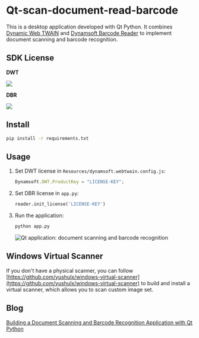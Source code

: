 # Qt-scan-document-read-barcode
This is a desktop application developed with Qt Python. It combines [Dynamic Web TWAIN](https://www.dynamsoft.com/web-twain/docs/info/api/?ver=latest) and [Dynamsoft Barcode Reader](https://www.dynamsoft.com/barcode-reader/programming/python/user-guide.html?ver=latest) to implement document scanning and barcode recognition.

## SDK License

**DWT**

[![](https://img.shields.io/badge/Get-30--day%20FREE%20Trial%20License-blue)](https://www.dynamsoft.com/customer/license/trialLicense/?product=dwt)

**DBR**

[![](https://img.shields.io/badge/Get-30--day%20FREE%20Trial%20License-blue)](https://www.dynamsoft.com/customer/license/trialLicense/?product=dbr)

## Install

```bash
pip install -r requirements.txt
```

## Usage
1. Set DWT license in `Resources/dynamsoft.webtwain.config.js`:

    ```js
    Dynamsoft.DWT.ProductKey = "LICENSE-KEY";
    ```

2. Set DBR license in `app.py`:

    ```python
    reader.init_license('LICENSE-KEY')
    ```

3. Run the application:    

    ```bash
    python app.py
    ```  
    
    ![Qt application: document scanning and barcode recognition](https://www.dynamsoft.com/blog/wp-content/uploads/2021/11/qt-scan-document-read-barcode.jpg)

## Windows Virtual Scanner
If you don't have a physical scanner, you can follow [https://github.com/yushulx/windows-virtual-scanner](https://github.com/yushulx/windows-virtual-scanner) to build and install a virtual scanner, which allows you to scan custom image set.

## Blog
[Building a Document Scanning and Barcode Recognition Application with Qt Python](https://www.dynamsoft.com/codepool/qt-document-scanning-barcode-recognition.html)
